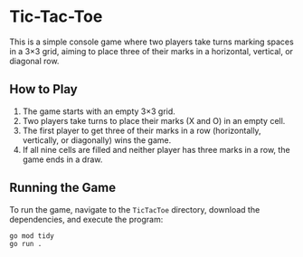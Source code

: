 # Tic-Tac-Toe

This is a simple console game where two players take turns marking spaces in a 3×3 grid, aiming to place three of their marks in a horizontal, vertical, or diagonal row.

## How to Play

1. The game starts with an empty 3×3 grid.
2. Two players take turns to place their marks (X and O) in an empty cell.
3. The first player to get three of their marks in a row (horizontally, vertically, or diagonally) wins the game.
4. If all nine cells are filled and neither player has three marks in a row, the game ends in a draw.

## Running the Game

To run the game, navigate to the `TicTacToe` directory, download the dependencies, and execute the program:

```sh
go mod tidy
go run .